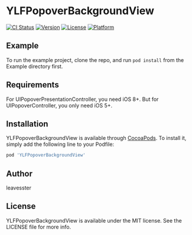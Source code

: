 # YLFPopoverBackgroundView

[![CI Status](https://img.shields.io/travis/leavesster/YLFPopoverBackgroundView.svg?style=flat)](https://travis-ci.org/leavesster/YLFPopoverBackgroundView)
[![Version](https://img.shields.io/cocoapods/v/YLFPopoverBackgroundView.svg?style=flat)](https://cocoapods.org/pods/YLFPopoverBackgroundView)
[![License](https://img.shields.io/cocoapods/l/YLFPopoverBackgroundView.svg?style=flat)](https://cocoapods.org/pods/YLFPopoverBackgroundView)
[![Platform](https://img.shields.io/cocoapods/p/YLFPopoverBackgroundView.svg?style=flat)](https://cocoapods.org/pods/YLFPopoverBackgroundView)

## Example

To run the example project, clone the repo, and run `pod install` from the Example directory first.

## Requirements

For UIPopoverPresentationController, you need iOS 8+.
But for UIPopoverController, you only need iOS 5+.

## Installation

YLFPopoverBackgroundView is available through [CocoaPods](https://cocoapods.org). To install
it, simply add the following line to your Podfile:

```ruby
pod 'YLFPopoverBackgroundView'
```

## Author

leavesster

## License

YLFPopoverBackgroundView is available under the MIT license. See the LICENSE file for more info.
